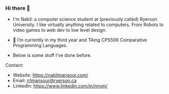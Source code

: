### Hi there 👋
- I'm Nabil: a computer science student at (previously called) Ryerson University. I like virtually anything related to computers. From Robots to video games to web dev to low level design.

- 🔭 I’m currently in my third year and TAing CPS506 Comparative Programming Languages.

- Below is some stuff I've done before.

Contact:
- Website:
https://nabilmansour.com/
- Email:
n1mansour@ryerson.ca
- LinkedIn:
https://www.linkedin.com/in/nnym/
<!--
**NabilNYMansour/NabilNYMansour** is a ✨ _special_ ✨ repository because its `README.md` (this file) appears on your GitHub profile.

Here are some ideas to get you started:

- 🔭 I’m currently working on ...
- 🌱 I’m currently learning ...
- 👯 I’m looking to collaborate on ...
- 🤔 I’m looking for help with ...
- 💬 Ask me about ...
- 📫 How to reach me: ...
- 😄 Pronouns: ...
- ⚡ Fun fact: ...
-->
